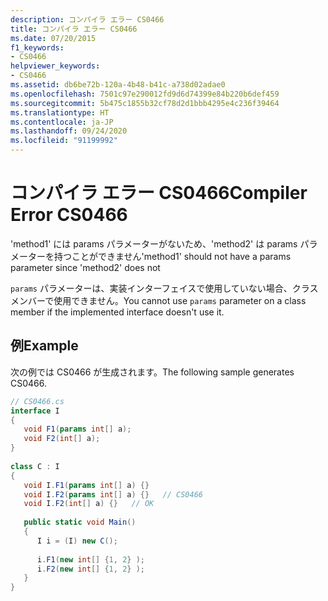 ```yaml
---
description: コンパイラ エラー CS0466
title: コンパイラ エラー CS0466
ms.date: 07/20/2015
f1_keywords:
- CS0466
helpviewer_keywords:
- CS0466
ms.assetid: db6be72b-120a-4b48-b41c-a738d02adae0
ms.openlocfilehash: 7501c97e290012fd9d6d74399e84b220b6def459
ms.sourcegitcommit: 5b475c1855b32cf78d2d1bbb4295e4c236f39464
ms.translationtype: HT
ms.contentlocale: ja-JP
ms.lasthandoff: 09/24/2020
ms.locfileid: "91199992"
---
```

# <a name="compiler-error-cs0466"></a><span data-ttu-id="78dc3-103">コンパイラ エラー CS0466</span><span class="sxs-lookup"><span data-stu-id="78dc3-103">Compiler Error CS0466</span></span>

<span data-ttu-id="78dc3-104">'method1' には params パラメーターがないため、'method2' は params パラメーターを持つことができません</span><span class="sxs-lookup"><span data-stu-id="78dc3-104">'method1' should not have a params parameter since 'method2' does not</span></span>  
  
 <span data-ttu-id="78dc3-105">`params` パラメーターは、実装インターフェイスで使用していない場合、クラス メンバーで使用できません。</span><span class="sxs-lookup"><span data-stu-id="78dc3-105">You cannot use `params` parameter on a class member if the implemented interface doesn't use it.</span></span>  
  
## <a name="example"></a><span data-ttu-id="78dc3-106">例</span><span class="sxs-lookup"><span data-stu-id="78dc3-106">Example</span></span>  

 <span data-ttu-id="78dc3-107">次の例では CS0466 が生成されます。</span><span class="sxs-lookup"><span data-stu-id="78dc3-107">The following sample generates CS0466.</span></span>  
  
```csharp  
// CS0466.cs  
interface I  
{  
   void F1(params int[] a);  
   void F2(int[] a);  
}  
  
class C : I  
{  
   void I.F1(params int[] a) {}  
   void I.F2(params int[] a) {}   // CS0466  
   void I.F2(int[] a) {}   // OK  
  
   public static void Main()  
   {  
      I i = (I) new C();  
  
      i.F1(new int[] {1, 2} );  
      i.F2(new int[] {1, 2} );  
   }  
}  
```

